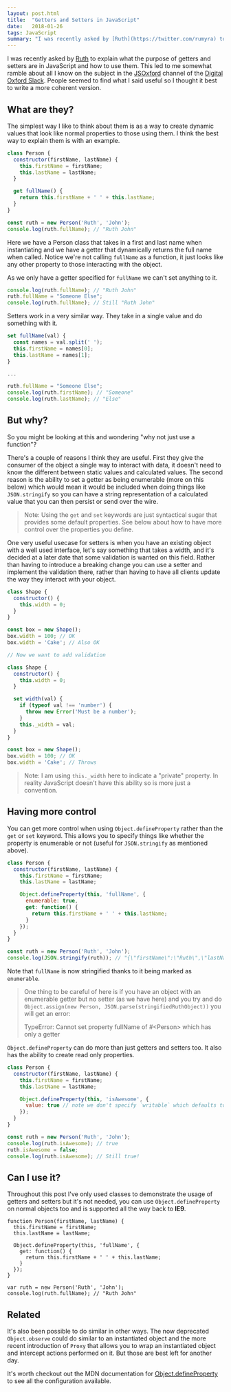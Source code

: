```yaml
---
layout: post.html
title:  "Getters and Setters in JavaScript"
date:   2018-01-26
tags: JavaScript
summary: "I was recently asked by [Ruth](https://twitter.com/rumyra) to explain what the purpose of getters and setters are in JavaScript and how to use them. This led to me somewhat ramble about all I know on the subject in the [JSOxford](https://jsoxford.com) channel of the [Digital Oxford Slack](http://slack.digitaloxford.com/). People seemed to find what I said useful so I thought it best to write a more coherent version."
---
```


I was recently asked by [Ruth](https://twitter.com/rumyra) to explain what the purpose of getters and setters are in JavaScript and how to use them. This led to me somewhat ramble about all I know on the subject in the [JSOxford](https://jsoxford.com) channel of the [Digital Oxford Slack](http://slack.digitaloxford.com/). People seemed to find what I said useful so I thought it best to write a more coherent version.

## What are they?

The simplest way I like to think about them is as a way to create dynamic values that look like normal properties to those using them. I think the best way to explain them is with an example.

```js
class Person {
  constructor(firstName, lastName) {
    this.firstName = firstName;
    this.lastName = lastName;
  }

  get fullName() {
    return this.firstName + ' ' + this.lastName;
  }
}

const ruth = new Person('Ruth', 'John');
console.log(ruth.fullName); // "Ruth John"
```

Here we have a Person class that takes in a first and last name when instantiating and we have a getter that dynamically returns the full name when called. Notice we're not calling `fullName` as a function, it just looks like any other property to those interacting with the object.

As we only have a getter specified for `fullName` we can't set anything to it.

```js
console.log(ruth.fullName); // "Ruth John"
ruth.fullName = "Someone Else";
console.log(ruth.fullName); // Still "Ruth John"
```

Setters work in a very similar way. They take in a single value and do something with it.

```js
set fullName(val) {
  const names = val.split(' ');
  this.firstName = names[0];
  this.lastName = names[1];
}

...

ruth.fullName = "Someone Else";
console.log(ruth.firstName); // "Someone"
console.log(ruth.lastName); // "Else"
```

## But why?

So you might be looking at this and wondering "why not just use a function"?

There's a couple of reasons I think they are useful. First they give the consumer of the object a single way to interact with data, it doesn't need to know the different between static values and calculated values. The second reason is the ability to set a getter as being enumerable (more on this below) which would mean it would be included when doing things like `JSON.stringify` so you can have a string representation of a calculated value that you can then persist or send over the wire.

> Note: Using the `get` and `set` keywords are just syntactical sugar that provides some default properties. See below about how to have more control over the properties you define.

One very useful usecase for setters is when you have an existing object with a well used interface, let's say something that takes a width, and it's decided at a later date that some validation is wanted on this field. Rather than having to introduce a breaking change you can use a setter and implement the validation there, rather than having to have all clients update the way they interact with your object.


```js
class Shape {
  constructor() {
    this.width = 0;
  }
}

const box = new Shape();
box.width = 100; // OK
box.width = 'Cake'; // Also OK

// Now we want to add validation

class Shape {
  constructor() {
    this.width = 0;
  }

  set width(val) {
    if (typeof val !== 'number') {
      throw new Error('Must be a number');
    }
    this._width = val;
  }
}

const box = new Shape();
box.width = 100; // OK
box.width = 'Cake'; // Throws
```

> Note: I am using `this._width` here to indicate a "private" property. In reality JavaScript doesn't have this ability so is more just a convention.

## Having more control

You can get more control when using `Object.defineProperty` rather than the `get` or `set` keyword. This allows you to specify things like whether the property is enumerable or not (useful for `JSON.stringify` as mentioned above).

```js
class Person {
  constructor(firstName, lastName) {
    this.firstName = firstName;
    this.lastName = lastName;

    Object.defineProperty(this, 'fullName', {
      enumerable: true,
      get: function() {
        return this.firstName + ' ' + this.lastName;
      }
    });
  }
}

const ruth = new Person('Ruth', 'John');
console.log(JSON.stringify(ruth)); // "{\"firstName\":\"Ruth\",\"lastName\":\"John\",\"fullName\":\"Ruth John\"}"
```

Note that `fullName` is now stringified thanks to it being marked as `enumerable`.

> One thing to be careful of here is if you have an object with an enumerable getter but no setter (as we have here) and you try and do `Object.assign(new Person, JSON.parse(stringifiedRuthObject))` you will get an error:
>
> TypeError: Cannot set property fullName of #\<Person\> which has only a getter

`Object.defineProperty` can do more than just getters and setters too. It also has the ability to create read only properties.

```js
class Person {
  constructor(firstName, lastName) {
    this.firstName = firstName;
    this.lastName = lastName;

    Object.defineProperty(this, 'isAwesome', {
      value: true // note we don't specify `writable` which defaults to false
    });
  }
}

const ruth = new Person('Ruth', 'John');
console.log(ruth.isAwesome); // true
ruth.isAwesome = false;
console.log(ruth.isAwesome); // Still true!
```

## Can I use it?

Throughout this post I've only used classes to demonstrate the usage of getters and setters but it's not needed, you can use `Object.defineProperty` on normal objects too and is supported all the way back to **IE9**.

```
function Person(firstName, lastName) {
  this.firstName = firstName;
  this.lastName = lastName;

  Object.defineProperty(this, 'fullName', {
    get: function() {
      return this.firstName + ' ' + this.lastName;
    }
  });
}

var ruth = new Person('Ruth', 'John');
console.log(ruth.fullName); // "Ruth John"
```

## Related

It's also been possible to do similar in other ways. The now deprecated `Object.observe` could do similar to an instantiated object and the more recent introduction of `Proxy` that allows you to wrap an instantiated object and intercept actions performed on it. But those are best left for another day.

It's worth checkout out the MDN documentation for [Object.defineProperty](https://developer.mozilla.org/en-US/docs/Web/JavaScript/Reference/Global_Objects/Object/defineProperty) to see all the configuration available.

